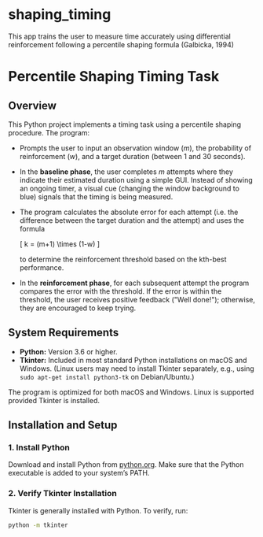 # shaping_timing
This app trains the user to measure time accurately using differential reinforcement following a percentile shaping formula (Galbicka, 1994)

# Percentile Shaping Timing Task

## Overview

This Python project implements a timing task using a percentile shaping procedure. The program:
- Prompts the user to input an observation window (*m*), the probability of reinforcement (*w*), and a target duration (between 1 and 30 seconds).
- In the **baseline phase**, the user completes *m* attempts where they indicate their estimated duration using a simple GUI. Instead of showing an ongoing timer, a visual cue (changing the window background to blue) signals that the timing is being measured.
- The program calculates the absolute error for each attempt (i.e. the difference between the target duration and the attempt) and uses the formula

  \[
  k = (m+1) \times (1-w)
  \]

  to determine the reinforcement threshold based on the kth-best performance.
- In the **reinforcement phase**, for each subsequent attempt the program compares the error with the threshold. If the error is within the threshold, the user receives positive feedback ("Well done!"); otherwise, they are encouraged to keep trying.

## System Requirements

- **Python:** Version 3.6 or higher.
- **Tkinter:** Included in most standard Python installations on macOS and Windows. (Linux users may need to install Tkinter separately, e.g., using `sudo apt-get install python3-tk` on Debian/Ubuntu.)
  
The program is optimized for both macOS and Windows. Linux is supported provided Tkinter is installed.

## Installation and Setup

### 1. Install Python
Download and install Python from [python.org](https://www.python.org/downloads/). Make sure that the Python executable is added to your system’s PATH.

### 2. Verify Tkinter Installation
Tkinter is generally installed with Python. To verify, run:
```bash
python -m tkinter

